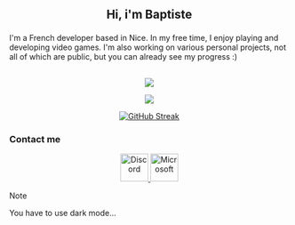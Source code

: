 ## <p align="center"> Hi, i'm Baptiste</p>
I'm a French developer based in Nice. In my free time, I enjoy playing and developing video games. I'm also working on various personal projects, not all of which are public, but you can already see my progress :)</p>
##
<p align="center"><a href="https://github-readme-stats"><img src="https://github-readme-stats.vercel.app/api/top-langs/?username=deepiuus&show_icons=true&hide_border=true&layout=compact"/></a></p>
<p align="center"><a href="https://git.io/streak-stats"><img src="https://github-readme-stats.vercel.app/api?username=deepiuus&show_icons=true&hide_border=true&count_private=true"/></a></p>
<p align="center"><a href="https://git.io/streak-stats"><img src="https://github-readme-streak-stats.herokuapp.com?user=deepiuus" alt="GitHub Streak" /></a></p>

### Contact me
<div align="center">
    <a href="https://discordapp.com/users/deepiuus">
        <img src="https://pnghq.com/wp-content/uploads/pnghq.com-discords-bring-guideline-9.png" alt="Discord" width="50" height="auto">
    </a>
    <a href="mailto:baptiste.robles@epitech.eu">
        <img src="https://pnghq.com/wp-content/uploads/2024/09/pnghq.com-windows-logo-high-resolut-4-300x300.png" alt="Microsoft" width="50" height="auto">
    </a>
</div>

> [!NOTE]
> You have to use dark mode...
